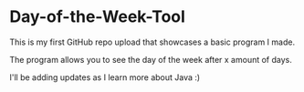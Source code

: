 # Day-of-the-Week-Tool
This is my first GitHub repo upload that showcases a basic program I made. 

The program allows you to see the day of the week after x amount of days. 

I'll be adding updates as I learn more about Java :) 


